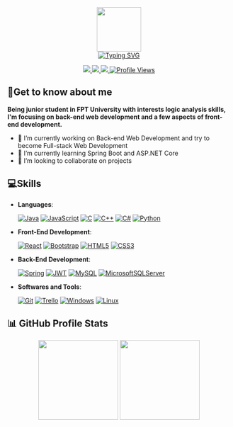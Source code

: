 
<div id="intro-img" align="center">
    <a href="#"><img src="https://emojis.slackmojis.com/emojis/images/1531849430/4246/blob-sunglasses.gif?1531849430" width=100></a>
</div>
<div id="about-me" align="center">
<a href="https://git.io/typing-svg"><img src="https://readme-typing-svg.demolab.com?font=Roboto+Condensed&weight=500&size=25&duration=4000&pause=500&color=EB5775&center=true&vCenter=true&width=550&lines=Hi%2C+I+am+Phạm+Trường+Giang;It's+nice+to+meet+you!;I+am+a+back+end+web+developer" alt="Typing SVG" /></a>
</div>
<p align='center'>
  <a href="https://www.linkedin.com/in/giangpham18/">
    <img src="https://img.shields.io/badge/linkedin-%230077B5.svg?&style=for-the-badge&logo=linkedin&logoColor=white" />
  </a>
<a href="https://www.facebook.com/nocolor06">
    <img src="https://img.shields.io/badge/Facebook-1877F2?style=for-the-badge&logo=facebook&logoColor=white" />        
  </a>
  <a href="mailto:giangpt.work@gmail.com">
    <img src="https://img.shields.io/badge/Gmail-D14836?style=for-the-badge&logo=gmail&logoColor=white" />        
  </a>
<a href="#"><img src="https://komarev.com/ghpvc/?username=nocolor06&style=for-the-badge&color=red" alt="Profile Views"></a>
</p>
<h2>
💫Get to know about me
</h2>
<p dir="auto"><strong>Being junior student in FPT University with interests logic analysis skills, I'm focusing on back-end web development and a few aspects of front-end development.</strong></p>
<ul dir="auto">
<li><g-emoji class="g-emoji" alias="telescope" fallback-src="https://github.githubassets.com/images/icons/emoji/unicode/1f52d.png">🔭</g-emoji> I’m currently working on Back-end Web Development and try to become Full-stack Web Development</li>
<li><g-emoji class="g-emoji" alias="seedling" fallback-src="https://github.githubassets.com/images/icons/emoji/unicode/1f331.png">🌱</g-emoji> I’m currently learning Spring Boot and ASP.NET Core</li>
<li><g-emoji class="g-emoji" alias="dancers" fallback-src="https://github.githubassets.com/images/icons/emoji/unicode/1f46f.png">👯</g-emoji> I’m looking to collaborate on projects</li>
</ul>
<h2>💻Skills</h2>
<ul dir="auto">
<li>
<p dir="auto"><strong>Languages</strong>:</p>
<p dir="auto"><a target="_blank" rel="noopener noreferrer nofollow" href=#"><img alt="Java" src="https://img.shields.io/badge/java-%23ED8B00.svg?style=for-the-badge&amp;logo=openjdk&amp;logoColor=white" style="max-width: 100%;"></a>
<a target="_blank" rel="noopener noreferrer nofollow" href="#"><img alt="JavaScript" src="https://img.shields.io/badge/JavaScript%20-%23F7DF1E.svg?style=for-the-badge&amp;logo=javascript&amp;logoColor=black" style="max-width: 100%;"></a>
<a target="_blank" rel="noopener noreferrer nofollow" href="#"><img alt="C" src="https://img.shields.io/badge/C%20-%232370ED.svg?style=for-the-badge&amp;logo=c&amp;logoColor=white" style="max-width: 100%;"></a>
<a target="_blank" rel="noopener noreferrer nofollow" href="#"><img alt="C++" src="https://img.shields.io/badge/C++%20-%2300599C.svg?style=for-the-badge&amp;logo=c%2B%2B&amp;logoColor=white" style="max-width: 100%;"></a>
<a target="_blank" rel="noopener noreferrer nofollow" href="#"><img alt="C#"src="https://img.shields.io/badge/c%23-%23239120.svg?style=for-the-badge&amp;logo=c-sharp&amp;logoColor=white" style="max-width: 100%;"></a>
<a target="_blank" rel="noopener noreferrer nofollow" href="#"><img alt="Python" src="https://img.shields.io/badge/python-3670A0?style=for-the-badge&amp;logo=python&amp;logoColor=ffdd54" style="max-width: 100%;"></a></p>
</li>
<li>
<p dir="auto"><strong>Front-End Development</strong>:</p>
<p dir="auto"><a target="_blank" rel="noopener noreferrer nofollow" href="#"><img alt="React" src="https://img.shields.io/badge/react-%2320232a.svg?style=for-the-badge&amp;logo=react&amp;logoColor=%2361DAFB" style="max-width: 100%;"></a>
<a target="_blank" rel="noopener noreferrer nofollow" href="#"><img alt="Bootstrap" src="https://img.shields.io/badge/bootstrap-%238511FA.svg?style=for-the-badge&amp;logo=bootstrap&amp;logoColor=white" style="max-width: 100%;"></a>
<a target="_blank" rel="noopener noreferrer nofollow" href="#"><img alt="HTML5" src="https://img.shields.io/badge/HTML5%20-%23E34F26.svg?style=for-the-badge&amp;logo=html5&amp;logoColor=white" style="max-width: 100%;"></a>
<a target="_blank" rel="noopener noreferrer nofollow" href="#"><img alt="CSS3" src="https://img.shields.io/badge/CSS%20-%231572B6.svg?style=for-the-badge&amp;logo=css3&amp;logoColor=white" style="max-width: 100%;"></a></p>
</li>
<li>
<p dir="auto"><strong>Back-End Development</strong>:</p>
<p dir="auto"><a target="_blank" rel="noopener noreferrer nofollow" href="#"><img alt="Spring" src="https://img.shields.io/badge/spring-%236DB33F.svg?style=for-the-badge&amp;logo=spring&amp;logoColor=white" style="max-width: 100%;"></a>
<a target="_blank" rel="noopener noreferrer nofollow" href="3"><img alt="JWT" src="https://img.shields.io/badge/JWT-black?style=for-the-badge&amp;logo=JSON%20web%20tokens" style="max-width: 100%;"></a>
<a target="_blank" rel="noopener noreferrer nofollow" href="#"><img alt="MySQL" src="https://img.shields.io/badge/mysql-%2300f.svg?style=for-the-badge&amp;logo=mysql&amp;logoColor=white" style="max-width: 100%;"></a>
<a target="_blank" rel="noopener noreferrer nofollow" href="#"><img alt="MicrosoftSQLServer" src="https://img.shields.io/badge/Microsoft%20SQL%20Server-CC2927?style=for-the-badge&amp;logo=microsoft%20sql%20server&amp;logoColor=white" style="max-width: 100%;"></a></p>
</li>
<li>
<p dir="auto"><strong>Softwares and Tools</strong>:</p>
<p dir="auto"><a target="_blank" rel="noopener noreferrer nofollow" href="#"><img alt="Git" src="https://img.shields.io/badge/git-%23F05033.svg?style=for-the-badge&amp;logo=git&amp;logoColor=white" style="max-width: 100%;"></a>
<a target="_blank" rel="noopener noreferrer nofollow" href="#"><img  alt="Trello" src="https://img.shields.io/badge/Trello-%23026AA7.svg?style=for-the-badge&amp;logo=Trello&amp;logoColor=white" style="max-width: 100%;"></a>
<a target="_blank" rel="noopener noreferrer nofollow" href="#"><img alt="Windows" src="https://img.shields.io/badge/Windows-0078D6?style=for-the-badge&amp;logo=windows&amp;logoColor=white" style="max-width: 100%;"></a>
<a target="_blank" rel="noopener noreferrer nofollow" href="#"><img alt="Linux" src="https://img.shields.io/badge/Linux-FCC624?style=for-the-badge&amp;logo=linux&amp;logoColor=black" style="max-width: 100%;"></a>
</li>
</ul>
<h2>📊 GitHub Profile Stats</h2>
<div align="center" dir="auto">
	<a target="_blank" rel="noopener noreferrer nofollow" href="#"><img height="180em" src="https://github-readme-stats.vercel.app/api?username=nocolor06&amp;show_icons=true&amp;hide_border=true&amp;&amp;count_private=true&amp;include_all_commits=true&amp;theme=dark" style="max-width: 100%;"></a>
	<a target="_blank" rel="noopener noreferrer nofollow" href="#"><img height="180em" src="https://github-readme-stats.vercel.app/api/top-langs/?username=nocolor06&amp;theme=dark&amp;show_icons=true&amp;hide_border=true&amp;layout=compact&amp;langs_count=8" style="max-width: 100%;"></a>
</div>
